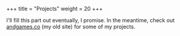 +++
title = "Projects"
weight = 20
+++

I'll fill this part out eventually, I promise. In the meantime, check out [andgames.co](http://andgames.co) (my old site) for some of my projects.
